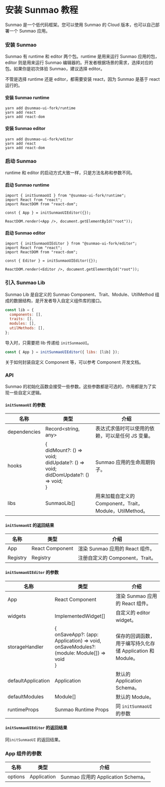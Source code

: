 # 安装 Sunmao 教程

Sunmao 是一个低代码框架。您可以使用 Sunmao 的 Cloud 版本，也可以自己部署一个 Sunmao 应用。

### 安装 Sunmao

Sunmao 有 runtime 和 editor 两个包。runtime 是用来运行 Sunmao 应用的包，editor 则是用来运行 Sunmao 编辑器的。开发者根据场景的需求，选择对应的包。如果你是初次体验 Sunmao，建议选择 editor。

不管是选择 runtime 还是 editor，都需要安装 react，因为 Sunmao 是基于 react 运行的。

#### 安装 Sunmao runtime

```
yarn add @sunmao-ui-fork/runtime
yarn add react
yarn add react-dom
```

#### 安装 Sunmao editor

```
yarn add @sunmao-ui-fork/editor
yarn add react
yarn add react-dom
```

### 启动 Sunmao

runtime 和 editor 的启动方式大致一样，只是方法名称和参数不同。

#### 启动 Sunmao runtime

```
import { initSunmaoUI } from "@sunmao-ui-fork/runtime";
import React from "react";
import ReactDOM from "react-dom";

const { App } = initSunmaoUIEditor({});

ReactDOM.render(<App />, document.getElementById("root"));
```

#### 启动 Sunmao editor

```
import { initSunmaoUIEditor } from "@sunmao-ui-fork/editor";
import React from "react";
import ReactDOM from "react-dom";

const { Editor } = initSunmaoUIEditor({});

ReactDOM.render(<Editor />, document.getElementById("root"));
```

### 引入 Sunmao Lib

Sunmao Lib 是自定义的 Sunmao Component、Trait、Module、UtilMethod 组成的数据结构，是开发者导入自定义组件库的接口。

```javascript
const lib = {
  components: [],
  traits: [],
  modules: [],
  utilMethods: [],
};
```

导入时，只需要把 lib 传递给 `initSunmaoUI`。

```javascript
const { App } = initSunmaoUIEditor({ libs: [lib] });
```

关于如何封装自定义 Component 等，可以参考 Component 开发文档。

### API

Sunmao 的初始化函数会接受一些参数。这些参数都是可选的，作用都是为了实现一些自定义逻辑。

#### `initSunmaoUI` 的参数

| 名称         | 类型                                                                                                 | 介绍                                                    |
| ------------ | ---------------------------------------------------------------------------------------------------- | ------------------------------------------------------- |
| dependencies | Record<string, any>                                                                                  | 表达式求值时可以使用的依赖，可以是任何 JS 变量。        |
| hooks        | {<br /> didMount?: () => void;<br /> didUpdate?: () => void;<br /> didDomUpdate?: () => void;<br />} | Sunmao 应用的生命周期钩子。                             |
| libs         | SunmaoLib[]                                                                                          | 用来加载自定义的 Component，Trait，Module，UtilMethod。 |

#### `initSunmaoUI` 的返回结果

| 名称     | 类型            | 介绍                            |
| -------- | --------------- | ------------------------------- |
| App      | React Component | 渲染 Sunmao 应用的 React 组件。 |
| Registry | Registry        | 注册自定义的 Component，Trait。 |

#### `initSunmaoUIEditor` 的参数

| 名称               | 类型                                                                                                  | 介绍                                                       |
| ------------------ | ----------------------------------------------------------------------------------------------------- | ---------------------------------------------------------- |
| App                | React Component                                                                                       | 渲染 Sunmao 应用的 React 组件。                            |
| widgets            | ImplementedWidget[]                                                                                   | 自定义的 editor widget。                                   |
| storageHandler     | {<br />onSaveApp?: (app: Application) => void,<br />onSaveModules?: (module: Module[]) => void<br />} | 保存的回调函数，用于编写持久化存储 Application 和 Module。 |
| defaultApplication | Application                                                                                           | 默认的 Application Schema。                                |
| defaultModules     | Module[]                                                                                              | 默认的 Module。                                            |
| runtimeProps       | Sunmao Runtime Props                                                                                  | 同 `initSunmaoUI` 的参数                                   |

#### `initSunmaoUIEditor` 的返回结果

同`initSunmaoUI` 的返回结果。

### App 组件的参数

| 名称    | 类型        | 介绍                               |
| ------- | ----------- | ---------------------------------- |
| options | Application | Sunmao 应用的 Application Schema。 |
